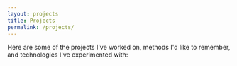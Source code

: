 ```yaml
---
layout: projects
title: Projects
permalink: /projects/
---
```


Here are some of the projects I've worked on, methods I'd like to remember, and technologies I've experimented with: